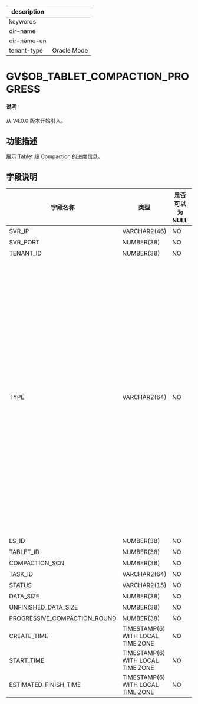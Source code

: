 |description||
|---|---|
|keywords||
|dir-name||
|dir-name-en||
|tenant-type|Oracle Mode|

# GV$OB_TABLET_COMPACTION_PROGRESS

<main id="notice" type='explain'>
  <h4>说明</h4>
  <p>从 V4.0.0 版本开始引入。</p>
</main>

## 功能描述

展示 Tablet 级 Compaction 的进度信息。

## 字段说明

|             字段名称             |                类型                 | 是否可以为 NULL |                                            描述                                            |
|------------------------------|-----------------------------------|------------|--------|
| SVR_IP                       | VARCHAR2(46)                      | NO         | 服务器 IP 地址                                                                                |
| SVR_PORT                     | NUMBER(38)                        | NO         | 服务器端口号|
| TENANT_ID                    | NUMBER(38)                        | NO         | 租户 ID |
| TYPE                         | VARCHAR2(64)                      | NO         | Compaction 的类型 <ul><li>`MDS_TABLE_MERGE`：多源数据转储</li> <li>`MAJOR_MERGE`：租户级合并</li> <li>`MEDIUM_MERGE`：分区级合并</li> <li>`MINI_MERGE`：Mini Compaction，将 MemTable 转变成 Mini SSTable。</li> <li>`MINOR_MERGE`：Minor Compaction，多个 Mini SSTable 或多个 Mini SSTable 与 Minor SSTable 合成一个 Minor SSTable。</li> <li>`META_MAJOR_MERGE`：一种特殊的 Compaction 类型，是将某个指定时间点之前的数据合成一个 Meta Major SSTable，其数据格式与 Major SSTable 一样，不包含多版本数据和未提交事务数据。</li></ul>     |
| LS_ID                        | NUMBER(38)                        | NO         | 日志流 ID|
| TABLET_ID                    | NUMBER(38)                        | NO         | 数据分片 ID                                                                                  |
| COMPACTION_SCN                      | NUMBER(38)                        | NO         | 合并版本信息|
| TASK_ID                      | VARCHAR2(64)                      | NO         | 执行的 Trace                                                                                |
| STATUS                       | VARCHAR2(15)                      | NO         | 任务状态  |
| DATA_SIZE                    | NUMBER(38)                        | NO         | 需要扫描的总数据量                                                                                |
| UNFINISHED_DATA_SIZE         | NUMBER(38)                        | NO         | 还未扫描的数据量                                                                                 |
| PROGRESSIVE_COMPACTION_ROUND | NUMBER(38)                        | NO         | 渐近合并轮次|
| CREATE_TIME                  | TIMESTAMP(6) WITH LOCAL TIME ZONE | NO         | 任务创建时间|
| START_TIME                   | TIMESTAMP(6) WITH LOCAL TIME ZONE | NO         | 开始时间  |
| ESTIMATED_FINISH_TIME        | TIMESTAMP(6) WITH LOCAL TIME ZONE | NO         | 预计完成时间|
